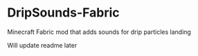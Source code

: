 # DripSounds-Fabric
Minecraft Fabric mod that adds sounds for drip particles landing

Will update readme later
